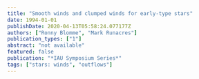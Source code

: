 ```yaml
---
title: "Smooth winds and clumped winds for early-type stars"
date: 1994-01-01
publishDate: 2020-04-13T05:58:24.077177Z
authors: ["Ronny Blomme", "Mark Runacres"]
publication_types: ["1"]
abstract: "not available"
featured: false
publication: "*IAU Symposium Series*"
tags: ["stars: winds", "outflows"]
---
```


